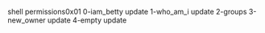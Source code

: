 shell permissions0x01
0-iam_betty update
1-who_am_i update
2-groups
3-new_owner update
4-empty update
